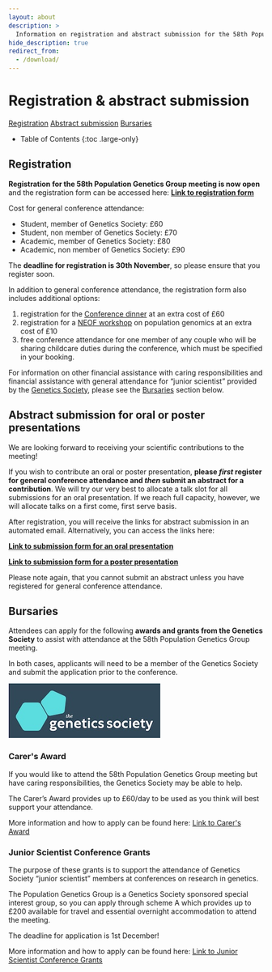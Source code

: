 ```yaml
---
layout: about
description: >
  Information on registration and abstract submission for the 58th Population Genetics Group meeting
hide_description: true
redirect_from:
  - /download/
---
```


# Registration & abstract submission

[Registration](#registration) [Abstract submission](#abstract-submission-for-oral-or-poster-presentations) [Bursaries](#bursaries)

- Table of Contents
{:toc .large-only}

## Registration

**Registration for the 58th Population Genetics Group meeting is now open** and the registration form can be accessed here: [**Link to registration form**](https://onlineshop.shef.ac.uk/conferences-and-events/faculty-of-science/school-of-biosciences/population-genetics-group-annual-conference-popgroup58)

Cost for general conference attendance:
- Student, member of Genetics Society: £60
- Student, non member of Genetics Society: £70
- Academic, member of Genetics Society: £80
- Academic, non member of Genetics Society: £90

The **deadline for registration is 30th November**, so please ensure that you register soon.

In addition to general conference attendance, the registration form also includes additional options:
1. registration for the [Conference dinner](/program.md/#conference-dinner) at an extra cost of £60
2. registration for a [NEOF workshop](/program.md/#workshop) on population genomics at an extra cost of £10
3. free conference attendance for one member of any couple who will be sharing childcare duties during the conference, which must be specified in your booking.

For information on other financial assistance with caring responsibilities and financial assistance with general attendance for “junior scientist” provided by the [Genetics Society](/assets/img/GSLogoFCOD.jpg), please see the [Bursaries](#bursaries) section below.


## Abstract submission for oral or poster presentations

We are looking forward to receiving your scientific contributions to the meeting! 

If you wish to contribute an oral or poster presentation, **please *first* register for general conference attendance and *then* submit an abstract for a contribution**. We will try our very best to allocate a talk slot for all submissions for an oral presentation. If we reach full capacity, however, we will allocate talks on a first come, first serve basis. 

After registration, you will receive the links for abstract submission in an automated email. Alternatively, you can access the links here:

[**Link to submission form for an oral presentation**](https://forms.gle/whVTCAw1sAfSNvaS8)

[**Link to submission form for a poster presentation**](https://forms.gle/whVTCAw1sAfSNvaS8)

Please note again, that you cannot submit an abstract unless you have registered for general conference attendance.

## Bursaries

Attendees can apply for the following **awards and grants from the Genetics Society** to assist with attendance at the 58th Population Genetics Group meeting.

In both cases, applicants will need to be a member of the Genetics Society and submit the application prior to the conference.

![Genetics Society](/assets/img/GSLogoFCOD.jpg)

### Carer's Award

If you would like to attend the 58th Population Genetics Group meeting but have caring responsibilities, the Genetics Society may be able to help.

The Carer’s Award provides up to £60/day to be used as you think will best support your attendance.

More information and how to apply can be found here: [Link to Carer's Award](https://genetics.org.uk/grants/carers-award/)

### Junior Scientist Conference Grants

The purpose of these grants is to support the attendance of Genetics Society “junior scientist” members at conferences on research in genetics.

The Population Genetics Group is a Genetics Society sponsored special interest group, so you can apply through scheme A which provides up to £200 available for travel and essential overnight accommodation to attend the meeting.

The deadline for application is 1st December!

More information and how to apply can be found here: [Link to Junior Scientist Conference Grants](https://genetics.org.uk/grants/junior-scientist-conference-grants/)